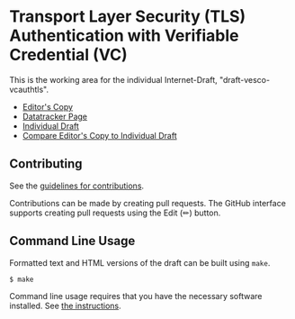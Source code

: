 # Transport Layer Security (TLS) Authentication with Verifiable Credential (VC)

This is the working area for the individual Internet-Draft, "draft-vesco-vcauthtls".

* [Editor's Copy](https://Cybersecurity-LINKS.github.io/draft-vesco-vcauthtls/#go.draft-vesco-vcauthtls.html)
* [Datatracker Page](https://datatracker.ietf.org/doc/draft-vesco-vcauthtls)
* [Individual Draft](https://datatracker.ietf.org/doc/html/draft-vesco-vcauthtls)
* [Compare Editor's Copy to Individual Draft](https://Cybersecurity-LINKS.github.io/draft-vesco-vcauthtls/#go.draft-vesco-vcauthtls.diff)


## Contributing

See the
[guidelines for contributions](https://github.com/Cybersecurity-LINKS/draft-vesco-vcauthtls/blob/main/CONTRIBUTING.md).

Contributions can be made by creating pull requests.
The GitHub interface supports creating pull requests using the Edit (✏) button.


## Command Line Usage

Formatted text and HTML versions of the draft can be built using `make`.

```sh
$ make
```

Command line usage requires that you have the necessary software installed.  See
[the instructions](https://github.com/martinthomson/i-d-template/blob/main/doc/SETUP.md).

